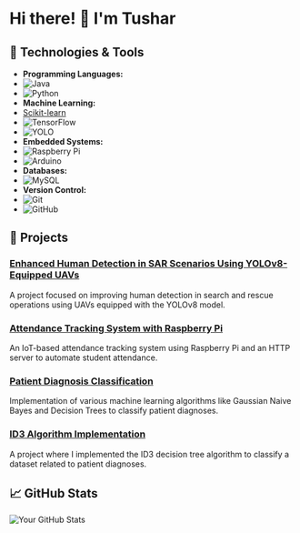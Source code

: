 

<!--
**tusharsachan15/tusharsachan15** is a ✨ _special_ ✨ repository because its `README.md` (this file) appears on your GitHub profile.

Here are some ideas to get you started:

- 🔭 I’m currently working on ...
- 🌱 I’m currently learning ...
- 👯 I’m looking to collaborate on ...
- 🤔 I’m looking for help with ...
- 💬 Ask me about ...
- 📫 How to reach me: ...
- 😄 Pronouns: ...
- ⚡ Fun fact: ...
-->


# Hi there! 👋 I'm Tushar


## 🔧 Technologies & Tools

- **Programming Languages:**
- ![Java](https://img.shields.io/badge/Java-007396?style=flat-square&logo=java&logoColor=white)
- ![Python](https://img.shields.io/badge/Python-3776AB?style=flat-square&logo=python&logoColor=white)
- **Machine Learning:**
- [Scikit-learn](https://img.shields.io/badge/Scikit--learn-F7931E?style=flat-square&logo=scikit-learn&logoColor=white)
- ![TensorFlow](https://img.shields.io/badge/TensorFlow-FF6F00?style=flat-square&logo=tensorflow&logoColor=white)
- ![YOLO](https://img.shields.io/badge/YOLOv8-2F4F4F?style=flat-square&logo=yolo&logoColor=white)
- **Embedded Systems:**
- ![Raspberry Pi](https://img.shields.io/badge/Raspberry%20Pi-C51A4A?style=flat-square&logo=raspberry-pi&logoColor=white)
- ![Arduino](https://img.shields.io/badge/Arduino-00979D?style=flat-square&logo=arduino&logoColor=white)
- **Databases:**
- ![MySQL](https://img.shields.io/badge/MySQL-4479A1?style=flat-square&logo=mysql&logoColor=white)
- **Version Control:**
- ![Git](https://img.shields.io/badge/Git-F05032?style=flat-square&logo=git&logoColor=white)
- ![GitHub](https://img.shields.io/badge/GitHub-181717?style=flat-square&logo=github&logoColor=white)

## 🚀 Projects

### [Enhanced Human Detection in SAR Scenarios Using YOLOv8-Equipped UAVs](https://github.com/tusharsachan15/enhanced_human_detection_model_using_Yolov8)
A project focused on improving human detection in search and rescue operations using UAVs equipped with the YOLOv8 model.

### [Attendance Tracking System with Raspberry Pi](https://github.com/yourusername/project-link)
An IoT-based attendance tracking system using Raspberry Pi and an HTTP server to automate student attendance.

### [Patient Diagnosis Classification](https://github.com/yourusername/project-link)
Implementation of various machine learning algorithms like Gaussian Naive Bayes and Decision Trees to classify patient diagnoses.

### [ID3 Algorithm Implementation](https://github.com/yourusername/project-link)
A project where I implemented the ID3 decision tree algorithm to classify a dataset related to patient diagnoses.


## 📈 GitHub Stats

![Your GitHub Stats](https://github-readme-stats.vercel.app/api?username=yourusername&show_icons=true&theme=radical)







